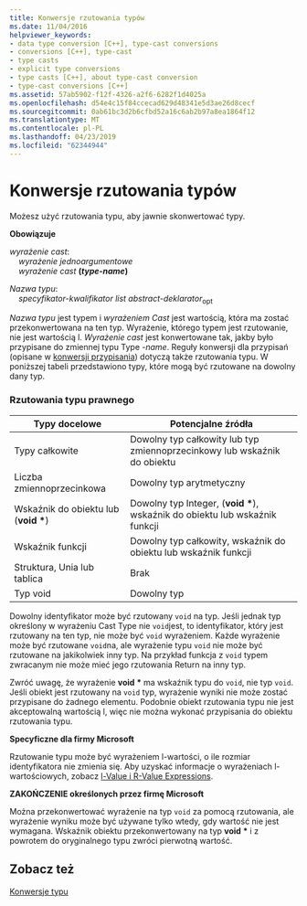 ```yaml
---
title: Konwersje rzutowania typów
ms.date: 11/04/2016
helpviewer_keywords:
- data type conversion [C++], type-cast conversions
- conversions [C++], type-cast
- type casts
- explicit type conversions
- type casts [C++], about type-cast conversion
- type-cast conversions [C++]
ms.assetid: 57ab5902-f12f-4326-a2f6-6282f1d4025a
ms.openlocfilehash: d54e4c15f84ccecad629d48341e5d3ae26d8cecf
ms.sourcegitcommit: 0ab61bc3d2b6cfbd52a16c6ab2b97a8ea1864f12
ms.translationtype: MT
ms.contentlocale: pl-PL
ms.lasthandoff: 04/23/2019
ms.locfileid: "62344944"
---
```

# <a name="type-cast-conversions"></a>Konwersje rzutowania typów

Możesz użyć rzutowania typu, aby jawnie skonwertować typy.

**Obowiązuje**

*wyrażenie cast*:<br/>
&nbsp;&nbsp;&nbsp;&nbsp;*wyrażenie jednoargumentowe*<br/>
&nbsp;&nbsp;&nbsp;&nbsp;*wyrażenie cast* **(***type-name***)**      

*Nazwa typu*:<br/>
&nbsp;&nbsp;&nbsp;&nbsp;*specyfikator-kwalifikator list* *abstract-deklarator*<sub>opt</sub>

*Nazwa typu* jest typem i *wyrażeniem Cast* jest wartością, która ma zostać przekonwertowana na ten typ. Wyrażenie, którego typem jest rzutowanie, nie jest wartością l. *Wyrażenie cast* jest konwertowane tak, jakby było przypisane do zmiennej typu Type *-name*. Reguły konwersji dla przypisań (opisane w [konwersji przypisania](../c-language/assignment-conversions.md)) dotyczą także rzutowania typu. W poniższej tabeli przedstawiono typy, które mogą być rzutowane na dowolny dany typ.

### <a name="legal-type-casts"></a>Rzutowania typu prawnego

|Typy docelowe|Potencjalne źródła|
|-----------------------|-----------------------|
|Typy całkowite|Dowolny typ całkowity lub typ zmiennoprzecinkowy lub wskaźnik do obiektu|
|Liczba zmiennoprzecinkowa|Dowolny typ arytmetyczny|
|Wskaźnik do obiektu lub (**void** <strong>\*</strong>)|Dowolny typ Integer, (**void** <strong>\*</strong>), wskaźnik do obiektu lub wskaźnik funkcji|
|Wskaźnik funkcji|Dowolny typ całkowity, wskaźnik do obiektu lub wskaźnik funkcji|
|Struktura, Unia lub tablica|Brak|
|Typ void|Dowolny typ|

Dowolny identyfikator może być rzutowany `void` na typ. Jeśli jednak typ określony w wyrażeniu Cast Type nie `void`jest, to identyfikator, który jest rzutowany na ten typ, nie może być `void` wyrażeniem. Każde wyrażenie może być rzutowane `void`na, ale wyrażenie typu `void` nie może być rzutowane na jakikolwiek inny typ. Na przykład funkcja z `void` typem zwracanym nie może mieć jego rzutowania Return na inny typ.

Zwróć uwagę, że wyrażenie **void** <strong>\*</strong> ma wskaźnik typu do `void`, nie typ `void`. Jeśli obiekt jest rzutowany na `void` typ, wyrażenie wyniki nie może zostać przypisane do żadnego elementu. Podobnie obiekt rzutowania typu nie jest akceptowalną wartością l, więc nie można wykonać przypisania do obiektu rzutowania typu.

**Specyficzne dla firmy Microsoft**

Rzutowanie typu może być wyrażeniem l-wartości, o ile rozmiar identyfikatora nie zmienia się. Aby uzyskać informacje o wyrażeniach l-wartościowych, zobacz [l-Value i R-Value Expressions](../c-language/l-value-and-r-value-expressions.md).

**ZAKOŃCZENIE określonych przez firmę Microsoft**

Można przekonwertować wyrażenie na typ `void` za pomocą rzutowania, ale wyrażenie wyniku może być używane tylko wtedy, gdy wartość nie jest wymagana. Wskaźnik obiektu przekonwertowany na typ **void** <strong>\*</strong> i z powrotem do oryginalnego typu zwróci pierwotną wartość.

## <a name="see-also"></a>Zobacz też

[Konwersje typu](../c-language/type-conversions-c.md)
